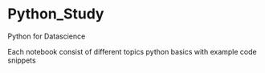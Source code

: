 # Python_Study
Python for Datascience

Each notebook consist of different topics python basics with example code snippets

